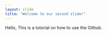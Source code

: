 ```yaml
---
layout: slide
title: "Welcome to our second slide!"
---
```

Hello,
This is a tutorial on how to use the Github.

